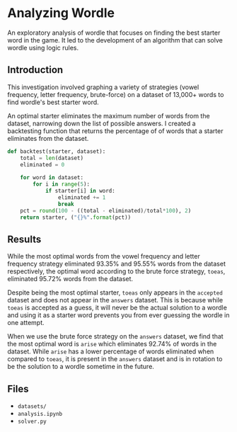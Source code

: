 # Analyzing Wordle

An exploratory analysis of wordle that focuses on finding the best starter word in the game. It led to the development of an algorithm that can solve wordle using logic rules.
## Introduction
This investigation involved graphing a variety of strategies (vowel frequency, letter frequency, brute-force) on a dataset of 13,000+ words to find wordle's best starter word. 

An optimal starter eliminates the maximum number of words from the dataset, narrowing down the list of possible answers. I created a backtesting function that returns the percentage of of words that a starter eliminates from the dataset.

```python
def backtest(starter, dataset):
    total = len(dataset)
    eliminated = 0
    
    for word in dataset:
        for i in range(5):
            if starter[i] in word:
                eliminated += 1
                break
    pct = round(100 - ((total - eliminated)/total*100), 2)
    return starter, ("{}%".format(pct))
```
## Results
While the most optimal words from the vowel frequency and letter frequency strategy eliminated 93.35% and 95.55% words from the dataset respectively, the optimal word according to the brute force strategy, `toeas`, eliminated 95.72% words from the dataset.

Despite being the most optimal starter, `toeas` only appears in the `accepted` dataset and does not appear in the `answers` dataset. This is because while `toeas` is accepted as a guess, it will never be the actual solution to a wordle and using it as a starter word prevents you from ever guessing the wordle in one attempt.

When we use the brute force strategy on the `answers` dataset, we find that the most optimal word is `arise` which eliminates 92.74% of words in the dataset. While `arise` has a lower percentage of words eliminated when compared to `toeas`, it is present in the `answers` dataset and is in rotation to be the solution to a wordle sometime in the future.
## Files
- `datasets/`
- `analysis.ipynb` 
- `solver.py`
